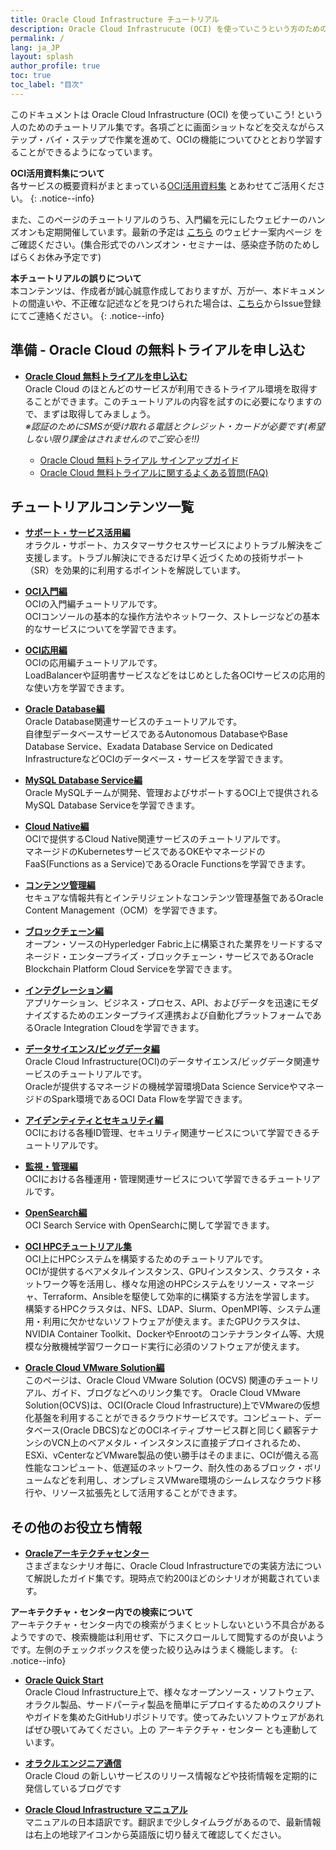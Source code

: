 ```yaml
---
title: Oracle Cloud Infrastructure チュートリアル
description: Oracle Cloud Infrastrucute (OCI) を使っていこうという方のためのチュートリアル集です。初心者の方でも進められるように、画面ショットを交えながら OCI について学習できるようになっています。
permalink: /
lang: ja_JP
layout: splash
author_profile: true
toc: true
toc_label: "目次"
---
```


このドキュメントは Oracle Cloud Infrastructure (OCI) を使っていこう! という人のためのチュートリアル集です。各項ごとに画面ショットなどを交えながらステップ・バイ・ステップで作業を進めて、OCIの機能についてひととおり学習することができるようになっています。

**OCI活用資料集について**  
各サービスの概要資料がまとまっている[OCI活用資料集](https://oracle-japan.github.io/ocidocs/) とあわせてご活用ください。
{: .notice--info}

また、このページのチュートリアルのうち、入門編を元にしたウェビナーのハンズオンも定期開催しています。最新の予定は [こちら](https://go.oracle.com/LP=93447?elqCampaignId=248187#xd_co_f=OTIyMTZlYzQtNGMxMi00YzY2LTg1ZTQtNTVkMGJkOTUwMGY0~) のウェビナー案内ページ をご確認ください。(集合形式でのハンズオン・セミナーは、感染症予防のためしばらくお休み予定です)

**本チュートリアルの誤りについて**  
本コンテンツは、作成者が誠心誠意作成しておりますが、万が一、本ドキュメントの間違いや、不正確な記述などを見つけられた場合は、[こちら](https://github.com/oracle-japan/ocitutorials/issues)からIssue登録にてご連絡ください。
{: .notice--info}

## 準備 - Oracle Cloud の無料トライアルを申し込む
- **[Oracle Cloud 無料トライアルを申し込む](https://cloud.oracle.com/ja_JP/tryit)**  
  Oracle Cloud のほとんどのサービスが利用できるトライアル環境を取得することができます。このチュートリアルの内容を試すのに必要になりますので、まずは取得してみましょう。  
  *※認証のためにSMSが受け取れる電話とクレジット・カードが必要です(希望しない限り課金はされませんのでご安心を!!)*

  - [Oracle Cloud 無料トライアル サインアップガイド](https://faq.oracle.co.jp/app/answers/detail/a_id/6492)  
  - [Oracle Cloud 無料トライアルに関するよくある質問(FAQ)](https://www.oracle.com/jp/cloud/free/faq/)  

## チュートリアルコンテンツ一覧

- **[サポート・サービス活用編](/ocitutorials/support-service/)**  
オラクル・サポート、カスタマーサクセスサービスによりトラブル解決をご支援します。トラブル解決にできるだけ早く近づくための技術サポート（SR）を効果的に利用するポイントを解説しています。

- **[OCI入門編](/ocitutorials/beginners/)**  
OCIの入門編チュートリアルです。  
OCIコンソールの基本的な操作方法やネットワーク、ストレージなどの基本的なサービスについてを学習できます。

- **[OCI応用編](/ocitutorials/intermediates/)**  
OCIの応用編チュートリアルです。  
LoadBalancerや証明書サービスなどをはじめとした各OCIサービスの応用的な使い方を学習できます。　　

- **[Oracle Database編](/_pages/database.md)**  
Oracle Database関連サービスのチュートリアルです。  
自律型データベースサービスであるAutonomous DatabaseやBase Database Service、Exadata Database Service on Dedicated InfrastructureなどOCIのデータベース・サービスを学習できます。

- **[MySQL Database Service編](/ocitutorials/mysql/)**  
Oracle MySQLチームが開発、管理およびサポートするOCI上で提供されるMySQL Database Serviceを学習できます。

- **[Cloud Native編](/ocitutorials/cloud-native/)**  
OCIで提供するCloud Native関連サービスのチュートリアルです。    
マネージドのKubernetesサービスであるOKEやマネージドのFaaS(Functions as a Service)であるOracle Functionsを学習できます。

- **[コンテンツ管理編](/ocitutorials/content-management/)**  
セキュアな情報共有とインテリジェントなコンテンツ管理基盤であるOracle Content Management（OCM）を学習できます。

- **[ブロックチェーン編](/ocitutorials/blockchain/)**  
オープン・ソースのHyperledger Fabric上に構築された業界をリードするマネージド・エンタープライズ・ブロックチェーン・サービスであるOracle Blockchain Platform Cloud Serviceを学習できます。

- **[インテグレーション編](/ocitutorials/integration/)**  
アプリケーション、ビジネス・プロセス、API、およびデータを迅速にモダナイズするためのエンタープライズ連携および自動化プラットフォームであるOracle Integration Cloudを学習できます。

- **[データサイエンス/ビッグデータ編](/ocitutorials/datascience/)**  
Oracle Cloud Infrastructure(OCI)のデータサイエンス/ビッグデータ関連サービスのチュートリアルです。  
Oracleが提供するマネージドの機械学習環境Data Science ServiceやマネージドのSpark環境であるOCI Data Flowを学習できます。 

- **[アイデンティティとセキュリティ編](/ocitutorials/id-security/)**  
OCIにおける各種ID管理、セキュリティ関連サービスについて学習できるチュートリアルです。

- **[監視・管理編](/ocitutorials/management/)**  
OCIにおける各種運用・管理関連サービスについて学習できるチュートリアルです。

- **[OpenSearch編](/ocitutorials/opensearch/)**  
OCI Search Service with OpenSearchに関して学習できます。

- **[OCI HPCチュートリアル集](/ocitutorials/hpc/#1-oci-hpcチュートリアル集)**  
OCI上にHPCシステムを構築するためのチュートリアルです。  
OCIが提供するベアメタルインスタンス、GPUインスタンス、クラスタ・ネットワーク等を活用し、様々な用途のHPCシステムをリソース・マネージャ、Terraform、Ansibleを駆使して効率的に構築する方法を学習します。  
構築するHPCクラスタは、NFS、LDAP、Slurm、OpenMPI等、システム運用・利用に欠かせないソフトウェアが使えます。またGPUクラスタは、NVIDIA Container Toolkit、DockerやEnrootのコンテナランタイム等、大規模な分散機械学習ワークロード実行に必須のソフトウェアが使えます。

- **[Oracle Cloud VMware Solution編](/ocitutorials/vmware/)**  
このページは、Oracle Cloud VMware Solution (OCVS) 関連のチュートリアル、ガイド、ブログなどへのリンク集です。
Oracle Cloud VMware Solution(OCVS)は、OCI(Oracle Cloud Infrastructure)上でVMwareの仮想化基盤を利用することができるクラウドサービスです。コンピュート、データベース(Oracle DBCS)などのOCIネイティブサービス群と同じく顧客テナンシのVCN上のベアメタル・インスタンスに直接デプロイされるため、ESXi、vCenterなどVMware製品の使い勝手はそのままに、OCIが備える高性能なコンピュート、低遅延のネットワーク、耐久性のあるブロック・ボリュームなどを利用し、オンプレミスVMware環境のシームレスなクラウド移行や、リソース拡張先として活用することができます。


## その他のお役立ち情報

- **[Oracleアーキテクチャセンター](https://docs.oracle.com/solutions/?lang=ja)**  
さまざまなシナリオ毎に、Oracle Cloud Infrastructureでの実装方法について解説したガイド集です。現時点で約200ほどのシナリオが掲載されています。

**アーキテクチャ・センター内での検索について**  
アーキテクチャ・センター内での検索がうまくヒットしないという不具合があるようですので、検索機能は利用せず、下にスクロールして閲覧するのが良いようです。左側のチェックボックスを使った絞り込みはうまく機能します。
{: .notice--info}

- **[Oracle Quick Start](https://github.com/oracle-quickstart)**  
Oracle Cloud Infrastructure上で、様々なオープンソース・ソフトウェア、オラクル製品、サードパーティ製品を簡単にデプロイするためのスクリプトやガイドを集めたGitHubリポジトリです。使ってみたいソフトウェアがあればぜひ覗いてみてください。上の アーキテクチャ・センター とも連動しています。

- **[オラクルエンジニア通信](https://blogs.oracle.com/oracle4engineer/)**  
Oracle Cloud の新しいサービスのリリース情報などや技術情報を定期的に発信しているブログです

- **[Oracle Cloud Infrastructure マニュアル](https://docs.cloud.oracle.com/ja-jp/iaas/Content/home.htm)**  
マニュアルの日本語訳です。翻訳まで少しタイムラグがあるので、最新情報は右上の地球アイコンから英語版に切り替えて確認してください。
